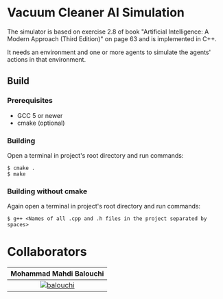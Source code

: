 # Vacuum Cleaner AI Simulation
The simulator is based on exercise 2.8 of book "Artificial Intelligence: A Modern Approach (Third Edition)" on page 63 and is implemented in C++.

It needs an environment and one or more agents to simulate the agents' actions in that environment.

## Build

### Prerequisites
* GCC 5 or newer
* cmake (optional)

### Building
Open a terminal in project's root directory and run commands:
```console
$ cmake .
$ make
```

### Building without cmake
Again open a terminal in project's root directory and run commands:
```console
$ g++ <Names of all .cpp and .h files in the project separated by spaces>
```

# Collaborators
|       Mohammad Mahdi Balouchi       |
| :---------------------------------: |
| [![balouchi]](http://github.com/mmehdibalouchi) |

[balouchi]: https://avatars2.githubusercontent.com/u/12944336?s=100&v=4
